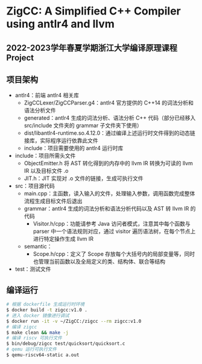 # ZigCC: A Simplified C++ Compiler using antlr4 and llvm
## 2022-2023学年春夏学期浙江大学编译原理课程 Project

## 项目架构
- antlr4：前端 antlr4 相关库
    - ZigCCLexer/ZigCCParser.g4：antlr4 官方提供的 C++14 的词法分析和语法分析文件
    - generated：antlr4 生成的词法分析、语法分析 C++ 代码（部分已经移入 src/include 文件夹的 grammar 子文件夹下使用）
    - dist/libantlr4-runtime.so.4.12.0：通过编译上述运行时文件得到的动态链接库，实际程序运行依靠此文件
    - include：项目需要使用的 antlr4 运行时库
- include：项目所需头文件
    - ObjectEmitter.h 将 AST 转化得到的内存中的 llvm IR 转换为可读的 llvm IR 以及目标文件 .o
    - JIT.h：JIT 实现对 .o 文件的链接，生成可执行文件
- src：项目源代码
    - main.cpp：主函数，读入输入的文件，处理输入参数，调用函数完成整体流程生成目标文件后退出
    - grammar：antlr4 生成的词法分析和语法分析代码以及 AST 转 llvm IR 的代码
        - Visitor.h/cpp：功能请参考 Java 访问者模式，注意其中每个函数与 parser 中一个语法规则对应，通过 visitor 遍历语法树，在每个节点上进行特定操作生成 llvm IR
    - semantic：
        - Scope.h/cpp：定义了 Scope 存放每个大括号内的局部变量等，同时也管理当前函数以及全局定义的类、结构体、联合等结构
- test：测试文件

## 编译运行

```bash
# 根据 dockerfile 生成运行时环境
$ docker build -t zigcc:v1.0 .
# 进入 docker 镜像进行调试
$ docker run -it -v ~/ZigCC:/zigcc --rm zigcc:v1.0
# 编译 zigcc
$ make clean && make -j
# 编译 riscv 可执行文件
$ bin/debug/zigcc test/quicksort/quicksort.c
# qemu 运行可执行文件
$ qemu-riscv64-static a.out
```
